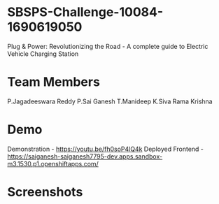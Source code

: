 # SBSPS-Challenge-10084-1690619050
Plug &amp; Power: Revolutionizing the Road - A complete guide to Electric Vehicle Charging Station
# Team Members
P.Jagadeeswara Reddy
P.Sai Ganesh
T.Manideep
K.Siva Rama Krishna
# Demo
Demonstration - https://youtu.be/fh0soP4lQ4k
Deployed Frontend - https://saiganesh-saiganesh7795-dev.apps.sandbox-m3.1530.p1.openshiftapps.com/
# Screenshots
